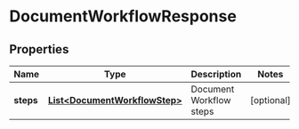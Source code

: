 

# DocumentWorkflowResponse


## Properties

| Name | Type | Description | Notes |
|------------ | ------------- | ------------- | -------------|
|**steps** | [**List&lt;DocumentWorkflowStep&gt;**](DocumentWorkflowStep.md) | Document Workflow steps |  [optional] |



